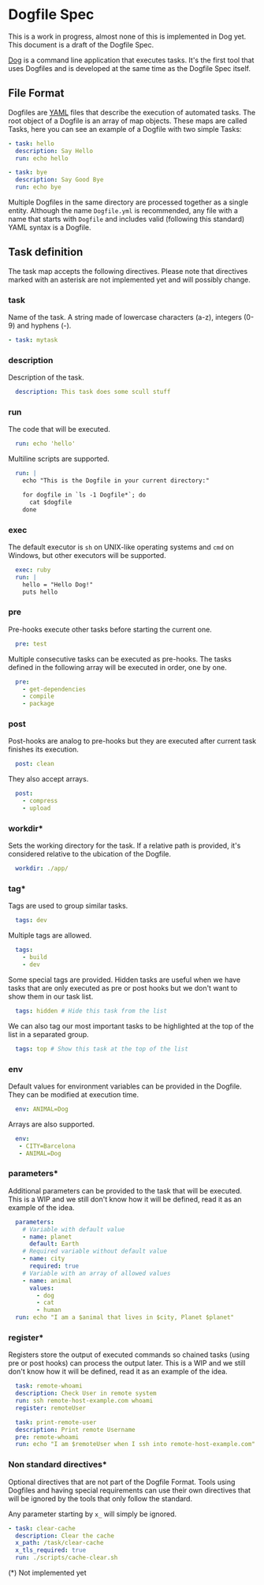 # Dogfile Spec

This is a work in progress, almost none of this is implemented in Dog yet. This document is a draft of the Dogfile Spec.

[Dog](https://github.com/dogtools/dog) is a command line application that executes tasks. It's the first tool that uses Dogfiles and is developed at the same time as the Dogfile Spec itself.

## File Format

Dogfiles are [YAML](http://yaml.org/) files that describe the execution of automated tasks. The root object of a Dogfile is an array of map objects. These maps are called Tasks, here you can see an example of a Dogfile with two simple Tasks:

```yml
- task: hello
  description: Say Hello
  run: echo hello

- task: bye
  description: Say Good Bye
  run: echo bye
```

Multiple Dogfiles in the same directory are processed together as a single entity. Although the name `Dogfile.yml` is recommended, any file with a name that starts with `Dogfile` and includes valid (following this standard) YAML syntax is a Dogfile.

## Task definition

The task map accepts the following directives. Please note that directives marked with an asterisk are not implemented yet and will possibly change.

### task

Name of the task. A string made of lowercase characters (a-z), integers (0-9) and hyphens (-).

```yml
- task: mytask
```

### description

Description of the task.

```yml
  description: This task does some scull stuff
```
### run

The code that will be executed.

```yml
  run: echo 'hello'
```

Multiline scripts are supported.

```yml
  run: |
    echo "This is the Dogfile in your current directory:"

    for dogfile in `ls -1 Dogfile*`; do
      cat $dogfile
    done
```

### exec

The default executor is `sh` on UNIX-like operating systems and `cmd` on Windows, but other executors will be supported.

```yml
  exec: ruby
  run: |
    hello = "Hello Dog!"
    puts hello
```

### pre

Pre-hooks execute other tasks before starting the current one.

```yml
  pre: test
```

Multiple consecutive tasks can be executed as pre-hooks. The tasks defined in the following array will be executed in order, one by one.

```yml
  pre:
    - get-dependencies
    - compile
    - package
```

### post

Post-hooks are analog to pre-hooks but they are executed after current task finishes its execution.

```yml
  post: clean
```

They also accept arrays.

```yml
  post:
    - compress
    - upload
```

### workdir*

Sets the working directory for the task. If a relative path is provided, it's considered relative to the ubication of the Dogfile.

```yml
  workdir: ./app/
```

### tag*

Tags are used to group similar tasks.

```yml
  tags: dev
```

Multiple tags are allowed.

```yml
  tags:
    - build
    - dev
```

Some special tags are provided. Hidden tasks are useful when we have tasks that are only executed as pre or post hooks but we don't want to show them in our task list.

```yml
  tags: hidden # Hide this task from the list
```

We can also tag our most important tasks to be highlighted at the top of the list in a separated group.

```yml
  tags: top # Show this task at the top of the list
```

### env

Default values for environment variables can be provided in the Dogfile. They can be modified at execution time.

```yml
  env: ANIMAL=Dog
```

Arrays are also supported.

```yml
  env:
   - CITY=Barcelona
   - ANIMAL=Dog
```

### parameters*

Additional parameters can be provided to the task that will be executed. This is a WIP and we still don't know how it will be defined, read it as an example of the idea.

```yml
  parameters:
    # Variable with default value
    - name: planet
      default: Earth
    # Required variable without default value
    - name: city
      required: true
    # Variable with an array of allowed values
    - name: animal
      values:
        - dog
        - cat
        - human
  run: echo "I am a $animal that lives in $city, Planet $planet"
```

### register*

Registers store the output of executed commands so chained tasks (using pre or post hooks) can process the output later. This is a WIP and we still don't know how it will be defined, read it as an example of the idea.


```yml
  task: remote-whoami
  description: Check User in remote system
  run: ssh remote-host-example.com whoami
  register: remoteUser

  task: print-remote-user
  description: Print remote Username
  pre: remote-whoami
  run: echo "I am $remoteUser when I ssh into remote-host-example.com"
```

### Non standard directives*

Optional directives that are not part of the Dogfile Format. Tools using Dogfiles and having special requirements can use their own directives that will be ignored by the tools that only follow the standard.

Any parameter starting by `x_` will simply be ignored.

```yml
- task: clear-cache
  description: Clear the cache
  x_path: /task/clear-cache
  x_tls_required: true
  run: ./scripts/cache-clear.sh
```

(*) Not implemented yet
